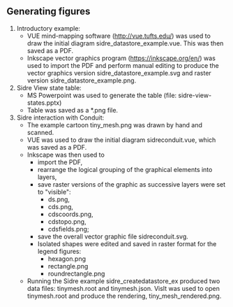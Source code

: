 
Generating figures
------------------

1. Introductory example: 
   - VUE mind-mapping software (http://vue.tufts.edu/) was used to draw
     the initial diagram sidre_datastore_example.vue.  This was then saved
     as a PDF.
   - Inkscape vector graphics program (https://inkscape.org/en/) was used
     to import the PDF and perform manual editing to produce the vector
     graphics version sidre_datastore_example.svg and raster version
     sidre_datastore_example.png.
2. Sidre View state table:
   - MS Powerpoint was used to generate the table (file: sidre-view-states.pptx)
   - Table was saved as a *.png file.
3. Sidre interaction with Conduit:
   - The example cartoon tiny_mesh.png was drawn by hand and scanned.
   - VUE was used to draw the initial diagram sidreconduit.vue, which was
     saved as a PDF.
   - Inkscape was then used to
     - import the PDF,
     - rearrange the logical grouping of the graphical elements into layers,
     - save raster versions of the graphic as successive layers were set to
       "visible":
       - ds.png,
       - cds.png,
       - cdscoords.png,
       - cdstopo.png,
       - cdsfields.png;      
     - save the overall vector graphic file sidreconduit.svg.
     - Isolated shapes were edited and saved in raster format for the
       legend figures:
       - hexagon.png
       - rectangle.png
       - roundrectangle.png
   - Running the Sidre example sidre_createdatastore_ex produced two
     data files: tinymesh.root and tinymesh.json.  VisIt was used to open
     tinymesh.root and produce the rendering, tiny_mesh_rendered.png.
